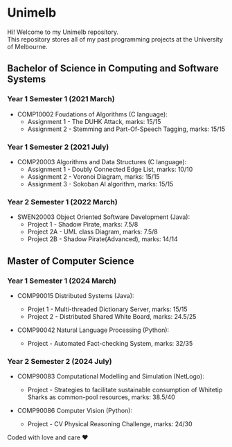 # Unimelb

Hi! Welcome to my Unimelb repository.  
This repository stores all of my past programming projects at the University of Melbourne.

## Bachelor of Science in Computing and Software Systems

### Year 1 Semester 1 (2021 March)  
* COMP10002 Foudations of Algorithms (C language):  
  * Assignment 1 - The DUHK Attack, marks: 15/15  
  * Assignment 2 - Stemming and Part-Of-Speech Tagging, marks: 15/15

### Year 1 Semester 2 (2021 July)  
* COMP20003 Algorithms and Data Structures (C language):  
  * Assignment 1 - Doubly Connected Edge List, marks: 10/10
  *  Assignment 2 - Voronoi Diagram, marks: 15/15  
  * Assignment 3 - Sokoban AI algorithm, marks: 15/15

### Year 2 Semester 1 (2022 March)  
* SWEN20003 Object Oriented Software Development (Java):
  *  Project 1 - Shadow Pirate, marks: 7.5/8  
  * Project 2A - UML class Diagram, marks: 7.5/8  
  * Project 2B - Shadow Pirate(Advanced), marks: 14/14

## Master of Computer Science

### Year 1 Semester 1 (2024 March)  
* COMP90015 Distributed Systems (Java):
  *  Projet 1 - Multi-threaded Dictionary Server, marks: 15/15
  *   Project 2 - Distributed Shared White Board, marks: 24.5/25

* COMP90042 Natural Language Processing (Python):  
  * Project - Automated Fact-checking System, marks: 32/35

### Year 2 Semester 2 (2024 July)  
* COMP90083 Computational Modelling and Simulation (NetLogo):
  *  Project - Strategies to facilitate sustainable consumption of Whitetip Sharks as common-pool resources, marks: 38.5/40

* COMP90086 Computer Vision (Python):  
  * Project - CV Physical Reasoning Challenge, marks: 24/30

Coded with love and care ❤️
